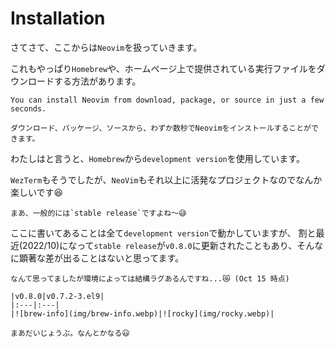 # Installation

さてさて、ここからは`Neovim`を扱っていきます。

これもやっぱり`Homebrew`や、ホームページ上で提供されている実行ファイルをダウンロードする方法があります。

~~~admonish info title="[Installing Neovim](https://github.com/neovim/neovim/wiki/Installing-Neovim)"
You can install Neovim from download, package, or source in just a few seconds.

ダウンロード、パッケージ、ソースから、わずか数秒でNeovimをインストールすることができます。
~~~

わたしはと言うと、`Homebrew`から`development version`を使用しています。

`WezTerm`もそうでしたが、`NeoVim`もそれ以上に活発なプロジェクトなのでなんか楽しいです😆

~~~admonish note
まあ、一般的には`stable release`ですよね〜😅
~~~

ここに書いてあることは全て`development version`で動かしていますが、
割と最近(2022/10)になって`stable release`が`v0.8.0`に更新されたこともあり、そんなに顕著な差が出ることはないと思ってます。

~~~admonish warning
なんて思ってましたが環境によっては結構ラグあるんですね...😿 (Oct 15 時点)

|v0.8.0|v0.7.2-3.el9|
|:---|:---|
|![brew-info](img/brew-info.webp)|![rocky](img/rocky.webp)|
~~~

```admonish success
まあだいじょうぶ。なんとかなる😃
```
